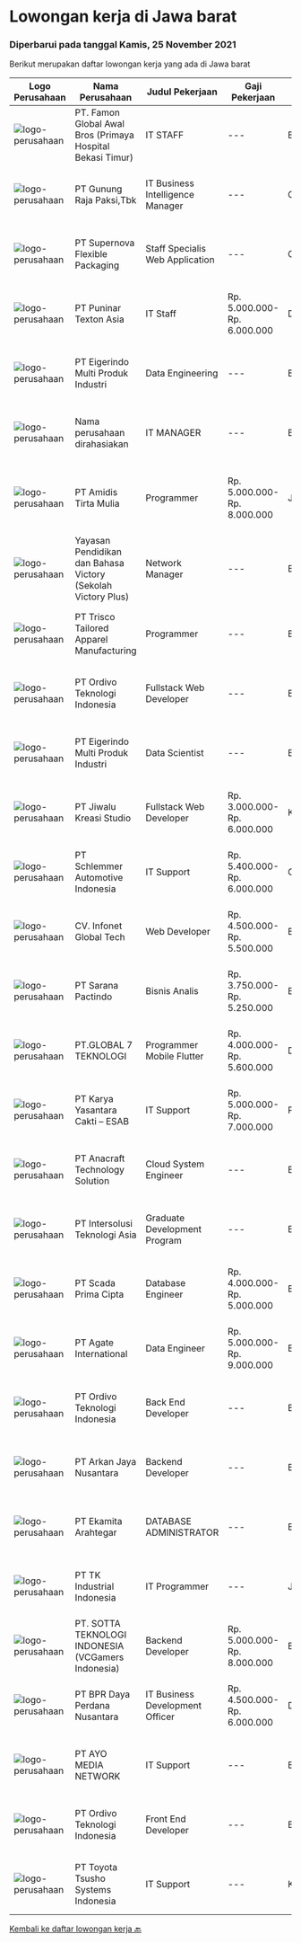 
  # Lowongan kerja di Jawa barat

  ### Diperbarui pada tanggal Kamis, 25 November 2021

  Berikut merupakan daftar lowongan kerja yang ada di Jawa barat

  |Logo Perusahaan | Nama Perusahaan | Judul Pekerjaan | Gaji Pekerjaan | Lokasi | Deskripsi | Tanggal diunggah | Pranala |
  | -------------- | --------------- | --------------- | --------- | --------- | -------------- | ------- | ----------- |
  |![logo-perusahaan](https://image-service-cdn.seek.com.au/48806a8477080a35ba357678eed076ccb7017d28/ee4dce1061f3f616224767ad58cb2fc751b8d2dc)|PT. Famon Global Awal Bros (Primaya Hospital Bekasi Timur)|IT STAFF|---|Bekasi|Kualifikasi Pendidikan Minimal S1 Memiliki minimal 1 tahun pengalaman sebagai IT di rumah sakit Mengerti installasi, konfigurasi, troubleshoot serta...|Selasa, 23 November 2021|https://www.jobstreet.co.id/id/job/it-staff-3698604?token=0~367f63a7-3cb2-44b1-b469-7479f66877d7&sectionRank=1&jobId=jobstreet-id-job-3698604|
|![logo-perusahaan](https://us.123rf.com/450wm/pavelstasevich/pavelstasevich1811/pavelstasevich181101027/112815900-stock-vector-no-image-available-icon-flat-vector.jpg?ver=6)|PT Gunung Raja Paksi,Tbk|IT Business Intelligence Manager|---|Cikarang|Job Description: Lead, responsible and overseeing report &amp; management dashboad. Provision in close cooperation with IT team.  Technical Skill...|Rabu, 24 November 2021|https://www.jobstreet.co.id/id/job/it-business-intelligence-manager-3700344?token=0~367f63a7-3cb2-44b1-b469-7479f66877d7&sectionRank=2&jobId=jobstreet-id-job-3700344|
|![logo-perusahaan](https://image-service-cdn.seek.com.au/95167124a9d6bdb6e9b99a9acb1ecb2c86258125/ee4dce1061f3f616224767ad58cb2fc751b8d2dc)|PT Supernova Flexible Packaging|Staff Specialis Web Application|---|Cikarang|Tingkat Pendidikan Minimum D3 (Diploma 3) jurusan Managemen Informatika, Sistem Informasi.Sistem Komputer atau Teknik Komputer Pengalaman Kerja...|Rabu, 24 November 2021|https://www.jobstreet.co.id/id/job/staff-specialis-web-application-3700181?token=0~367f63a7-3cb2-44b1-b469-7479f66877d7&sectionRank=3&jobId=jobstreet-id-job-3700181|
|![logo-perusahaan](https://image-service-cdn.seek.com.au/da959fadc834323b23d039831f48156cdf353856/ee4dce1061f3f616224767ad58cb2fc751b8d2dc)|PT Puninar Texton Asia|IT Staff|Rp. 5.000.000-Rp. 6.000.000|Depok|Melakukan pengecekan dan memperbaiki piranti lunak dan keras komputer jika terdapat kerusakan (kerusakan ringan) Melakukan pemeliharaan perangkat dan...|Selasa, 23 November 2021|https://www.jobstreet.co.id/id/job/it-staff-3698178?token=0~367f63a7-3cb2-44b1-b469-7479f66877d7&sectionRank=4&jobId=jobstreet-id-job-3698178|
|![logo-perusahaan](https://image-service-cdn.seek.com.au/e980388084a30bf30c6b238e4b8501465bb4b583/ee4dce1061f3f616224767ad58cb2fc751b8d2dc)|PT Eigerindo Multi Produk Industri|Data Engineering|---|Bandung|Analyze and interpret all complex data on all target systems and provide resolutions to all data issues. Develop and manage optimal big data pipeline...|Selasa, 23 November 2021|https://www.jobstreet.co.id/id/job/data-engineering-3699214?token=0~367f63a7-3cb2-44b1-b469-7479f66877d7&sectionRank=5&jobId=jobstreet-id-job-3699214|
|![logo-perusahaan](https://us.123rf.com/450wm/pavelstasevich/pavelstasevich1811/pavelstasevich181101027/112815900-stock-vector-no-image-available-icon-flat-vector.jpg?ver=6)|Nama perusahaan dirahasiakan|IT MANAGER|---|Bandung|Job Description : Determining strategies, planning, organizing, directing, monitoring, and evaluating activities for developing information and...|Selasa, 23 November 2021|https://www.jobstreet.co.id/id/job/it-manager-3699386?token=0~367f63a7-3cb2-44b1-b469-7479f66877d7&sectionRank=6&jobId=jobstreet-id-job-3699386|
|![logo-perusahaan](https://image-service-cdn.seek.com.au/c722b5182ba45e31b87c368ae52605e562d65f21/ee4dce1061f3f616224767ad58cb2fc751b8d2dc)|PT Amidis Tirta Mulia|Programmer|Rp. 5.000.000-Rp. 8.000.000|Jawa Barat|Diutamakan berpengalaman minimal 1 tahun (fresh graduate diperbolehkan melamar) Mampu dan memahami serta mau belajar bahasa program PHP (LARAVEL) dan...|Rabu, 24 November 2021|https://www.jobstreet.co.id/id/job/programmer-3700431?token=0~367f63a7-3cb2-44b1-b469-7479f66877d7&sectionRank=7&jobId=jobstreet-id-job-3700431|
|![logo-perusahaan](https://image-service-cdn.seek.com.au/e3aed652f575d47a896780962ec6e91522d4aeea/ee4dce1061f3f616224767ad58cb2fc751b8d2dc)|Yayasan Pendidikan dan Bahasa Victory (Sekolah Victory Plus)|Network Manager|---|Bekasi|The Network Manager will: Oversee the efficient and effective operation and planning of ICT infrastructure across the school site while providing...|Selasa, 23 November 2021|https://www.jobstreet.co.id/id/job/network-manager-3698943?token=0~367f63a7-3cb2-44b1-b469-7479f66877d7&sectionRank=8&jobId=jobstreet-id-job-3698943|
|![logo-perusahaan](https://image-service-cdn.seek.com.au/d208b73d2ea45aa63376c301bf589d7f4d5956d0/ee4dce1061f3f616224767ad58cb2fc751b8d2dc)|PT Trisco Tailored Apparel Manufacturing|Programmer|---|Bandung|Objective:   Managing and developing software programs.Requirements: Experience in using VB.net, ASP.net, SQL, and API. Experience in developing web...|Rabu, 24 November 2021|https://www.jobstreet.co.id/id/job/programmer-3689274?token=0~367f63a7-3cb2-44b1-b469-7479f66877d7&sectionRank=9&jobId=jobstreet-id-job-3689274|
|![logo-perusahaan](https://image-service-cdn.seek.com.au/063e6e043ab1460dfd619f13f4c4d3196c1e3d34/ee4dce1061f3f616224767ad58cb2fc751b8d2dc)|PT Ordivo Teknologi Indonesia|Fullstack Web Developer|---|Bandung|Responsibilities: Confirms project requirements by reviewing program objective, input data, and output requirements with analyst, supervisor, and...|Rabu, 24 November 2021|https://www.jobstreet.co.id/id/job/fullstack-web-developer-3690534?token=0~367f63a7-3cb2-44b1-b469-7479f66877d7&sectionRank=10&jobId=jobstreet-id-job-3690534|
|![logo-perusahaan](https://image-service-cdn.seek.com.au/e980388084a30bf30c6b238e4b8501465bb4b583/ee4dce1061f3f616224767ad58cb2fc751b8d2dc)|PT Eigerindo Multi Produk Industri|Data Scientist|---|Bandung|Mendesain, melakukan, memonitor dan mereview pengolahan database dengan metode programming, query dan visualisasi data pada variasi aplikasi BIG DATA...|Rabu, 24 November 2021|https://www.jobstreet.co.id/id/job/data-scientist-3699810?token=0~367f63a7-3cb2-44b1-b469-7479f66877d7&sectionRank=11&jobId=jobstreet-id-job-3699810|
|![logo-perusahaan](https://image-service-cdn.seek.com.au/98c916d69d804e7981d3286ec23456aa15a07935/ee4dce1061f3f616224767ad58cb2fc751b8d2dc)|PT Jiwalu Kreasi Studio|Fullstack Web Developer|Rp. 3.000.000-Rp. 6.000.000|Karawang|Deskripsi Pekerjaan Membangun sistem mulai dari awal, bekerja bersama System Analyst dan UI/UX Designer Membuat halaman frontend dan backend sekaligus...|Rabu, 24 November 2021|https://www.jobstreet.co.id/id/job/fullstack-web-developer-3700458?token=0~367f63a7-3cb2-44b1-b469-7479f66877d7&sectionRank=12&jobId=jobstreet-id-job-3700458|
|![logo-perusahaan](https://image-service-cdn.seek.com.au/9ef84087f3db8f85599df720466b54b0643f6a4a/ee4dce1061f3f616224767ad58cb2fc751b8d2dc)|PT Schlemmer Automotive Indonesia|IT Support|Rp. 5.400.000-Rp. 6.000.000|Cikarang|1. Mengerti installasi, konfigurasi, troubleshoot serta manajemen jaringan komputer (Firewall, Mikrotik, Manageable Switch, UniFi AP &amp;...|Senin, 22 November 2021|https://www.jobstreet.co.id/id/job/it-support-3696728?token=0~367f63a7-3cb2-44b1-b469-7479f66877d7&sectionRank=13&jobId=jobstreet-id-job-3696728|
|![logo-perusahaan](https://image-service-cdn.seek.com.au/0878e4e0be82e48e98e4ccfdf84f202cd1b3593f/ee4dce1061f3f616224767ad58cb2fc751b8d2dc)|CV. Infonet Global Tech|Web Developer|Rp. 4.500.000-Rp. 5.500.000|Bandung|OVERVIEWWe are looking for a skilled software engineer who, along with our excellent software development team, will be responsible for working on...|Rabu, 24 November 2021|https://www.jobstreet.co.id/id/job/web-developer-3690212?token=0~367f63a7-3cb2-44b1-b469-7479f66877d7&sectionRank=14&jobId=jobstreet-id-job-3690212|
|![logo-perusahaan](https://image-service-cdn.seek.com.au/98982338245954acade7338ecccff8adaf4bc449/ee4dce1061f3f616224767ad58cb2fc751b8d2dc)|PT Sarana Pactindo|Bisnis Analis|Rp. 3.750.000-Rp. 5.250.000|Bandung|Kandidat harus memiliki setidaknya Diploma, Gelar Sarjana di Ilmu Komputer/Teknologi Informasi atau setara. Setidaknya memiliki 1 tahun pengalaman...|Rabu, 24 November 2021|https://www.jobstreet.co.id/id/job/bisnis-analis-3690600?token=0~367f63a7-3cb2-44b1-b469-7479f66877d7&sectionRank=15&jobId=jobstreet-id-job-3690600|
|![logo-perusahaan](https://image-service-cdn.seek.com.au/dec83ab05bb65add349834a1f04c1733fc8f3171/ee4dce1061f3f616224767ad58cb2fc751b8d2dc)|PT.GLOBAL 7 TEKNOLOGI|Programmer Mobile Flutter|Rp. 4.000.000-Rp. 5.600.000|Depok|Persyaratan Umum : Jujur Bisa Bekerjasama dalam team Bisa bekerja dengan tenggat waktu Persyaratan Khusus : Menguasai pemrograman mobile dengan...|Rabu, 24 November 2021|https://www.jobstreet.co.id/id/job/programmer-mobile-flutter-3689277?token=0~367f63a7-3cb2-44b1-b469-7479f66877d7&sectionRank=16&jobId=jobstreet-id-job-3689277|
|![logo-perusahaan](https://image-service-cdn.seek.com.au/9d60f54ca9b1e3f6158b1085c678b38437c151f1/ee4dce1061f3f616224767ad58cb2fc751b8d2dc)|PT Karya Yasantara Cakti – ESAB|IT Support|Rp. 5.000.000-Rp. 7.000.000|Purwakarta|Responsibility: Support the Enterprise Resource Planning (ERP) system, Distributor Portal system and CEISA Customs system integration that have been...|Senin, 22 November 2021|https://www.jobstreet.co.id/id/job/it-support-3696901?token=0~367f63a7-3cb2-44b1-b469-7479f66877d7&sectionRank=17&jobId=jobstreet-id-job-3696901|
|![logo-perusahaan](https://image-service-cdn.seek.com.au/71aaef5c45d388b8b7525686c43bf4c12bda1a12/ee4dce1061f3f616224767ad58cb2fc751b8d2dc)|PT Anacraft Technology Solution|Cloud System Engineer|---|Bekasi|If you have any below qualification or experience: Certified OpenStack Administrator Red Hat Certified Specialist in OpenShift Administration Red Hat...|Rabu, 24 November 2021|https://www.jobstreet.co.id/id/job/cloud-system-engineer-3690683?token=0~367f63a7-3cb2-44b1-b469-7479f66877d7&sectionRank=18&jobId=jobstreet-id-job-3690683|
|![logo-perusahaan](https://image-service-cdn.seek.com.au/f715d3e393651de2fe5a9214d72612dd30f629b2/ee4dce1061f3f616224767ad58cb2fc751b8d2dc)|PT Intersolusi Teknologi Asia|Graduate Development Program|---|Bandung|RESPONSIBILITIES: Will be train as developer for 3 or 4 months. REQUIREMENTS: Candidate must possess at least Diploma, Bachelor's Degree in Computer...|Selasa, 23 November 2021|https://www.jobstreet.co.id/id/job/graduate-development-program-3698367?token=0~367f63a7-3cb2-44b1-b469-7479f66877d7&sectionRank=19&jobId=jobstreet-id-job-3698367|
|![logo-perusahaan](https://image-service-cdn.seek.com.au/1a7223135945ac6eb038ab9393b4ab30d0d24410/ee4dce1061f3f616224767ad58cb2fc751b8d2dc)|PT Scada Prima Cipta|Database Engineer|Rp. 4.000.000-Rp. 5.000.000|Bandung|Kualifikasi :Pendidikan minimal D3/S1 Teknik Komputer / Teknik InformatikaPengalaman minimal 1 tahunMemahami Microsoft SQL Server, Postgre SQL,...|Rabu, 24 November 2021|https://www.jobstreet.co.id/id/job/database-engineer-3699564?token=0~367f63a7-3cb2-44b1-b469-7479f66877d7&sectionRank=20&jobId=jobstreet-id-job-3699564|
|![logo-perusahaan](https://image-service-cdn.seek.com.au/b344c8e9daef8e31a822aeead4ce3b24a02e7bfd/ee4dce1061f3f616224767ad58cb2fc751b8d2dc)|PT Agate International|Data Engineer|Rp. 5.000.000-Rp. 9.000.000|Bandung|IMPORTANT NOTE: IF THE “APPLY NOW” BUTTON IS NOT WORKING, PLEASE DIRECTLY APPLY TO: S.AGATE.ID/CAREERResponsibilities: Analyze and interpret all...|Rabu, 24 November 2021|https://www.jobstreet.co.id/id/job/data-engineer-3700261?token=0~367f63a7-3cb2-44b1-b469-7479f66877d7&sectionRank=21&jobId=jobstreet-id-job-3700261|
|![logo-perusahaan](https://image-service-cdn.seek.com.au/063e6e043ab1460dfd619f13f4c4d3196c1e3d34/ee4dce1061f3f616224767ad58cb2fc751b8d2dc)|PT Ordivo Teknologi Indonesia|Back End Developer|---|Bandung|Responsibilities: Confirms project requirements by reviewing program objective, input data, and output requirements with analyst, supervisor, and...|Selasa, 23 November 2021|https://www.jobstreet.co.id/id/job/back-end-developer-3698547?token=0~367f63a7-3cb2-44b1-b469-7479f66877d7&sectionRank=22&jobId=jobstreet-id-job-3698547|
|![logo-perusahaan](https://image-service-cdn.seek.com.au/947ca7f0244805daee6ea3be50fdaf0d049188b6/ee4dce1061f3f616224767ad58cb2fc751b8d2dc)|PT Arkan Jaya Nusantara|Backend Developer|---|Bekasi|Kualifikasi : Minimum Gelar Sarjana jurusan Teknologi Informasi, Ilmu Komputer, Rekayasa Perangkat Lunak, atau bidang TI terkait Mampu bekerja dengan...|Rabu, 24 November 2021|https://www.jobstreet.co.id/id/job/backend-developer-3684402?token=0~367f63a7-3cb2-44b1-b469-7479f66877d7&sectionRank=23&jobId=jobstreet-id-job-3684402|
|![logo-perusahaan](https://image-service-cdn.seek.com.au/2d08a11a433d90f4eb0448b568bbe86ccbb06554/ee4dce1061f3f616224767ad58cb2fc751b8d2dc)|PT Ekamita Arahtegar|DATABASE ADMINISTRATOR|---|Bekasi|1. Membuat &amp; melakukan daily checklist terkait IT Database2. Memonitor availability &amp; performance database3. Melakukan pemeliharaan database...|Selasa, 23 November 2021|https://www.jobstreet.co.id/id/job/database-administrator-3698069?token=0~367f63a7-3cb2-44b1-b469-7479f66877d7&sectionRank=24&jobId=jobstreet-id-job-3698069|
|![logo-perusahaan](https://image-service-cdn.seek.com.au/3b730579a69f1dbb224315fa75de3074a505ce14/ee4dce1061f3f616224767ad58cb2fc751b8d2dc)|PT TK Industrial Indonesia|IT Programmer|---|Jawa Barat|Candidate Expected to be safety and healthy-minded. Diploma (D3)/Bachelor's degree in Computer Engineering/ Informatics Engineering/ System...|Selasa, 23 November 2021|https://www.jobstreet.co.id/id/job/it-programmer-3698109?token=0~367f63a7-3cb2-44b1-b469-7479f66877d7&sectionRank=25&jobId=jobstreet-id-job-3698109|
|![logo-perusahaan](https://image-service-cdn.seek.com.au/4ac0c06fa71d5dbb803f24bd94d793ff1866175d/ee4dce1061f3f616224767ad58cb2fc751b8d2dc)|PT. SOTTA TEKNOLOGI INDONESIA (VCGamers Indonesia)|Backend Developer|Rp. 5.000.000-Rp. 8.000.000|Bekasi|About VCGamersVCGamers is a social commerce platform for gamers to trade, connect, interact, share gaming experiences, and discover new games with...|Rabu, 24 November 2021|https://www.jobstreet.co.id/id/job/backend-developer-3683950?token=0~367f63a7-3cb2-44b1-b469-7479f66877d7&sectionRank=26&jobId=jobstreet-id-job-3683950|
|![logo-perusahaan](https://image-service-cdn.seek.com.au/372a0c9e00a616ab4d20ed2e30bf4b6794f4d0f3/ee4dce1061f3f616224767ad58cb2fc751b8d2dc)|PT BPR Daya Perdana Nusantara|IT Business Development Officer|Rp. 4.500.000-Rp. 6.000.000|Depok|Deskripsi Pekerjaan Minimal S1 Tehnik Informatika/ Sistem informasi Usia Maksimal 27 Tahun Mahir mengoperasikan Ms. Office Menguasai database SQL...|Minggu, 21 November 2021|https://www.jobstreet.co.id/id/job/it-business-development-officer-3696533?token=0~367f63a7-3cb2-44b1-b469-7479f66877d7&sectionRank=27&jobId=jobstreet-id-job-3696533|
|![logo-perusahaan](https://image-service-cdn.seek.com.au/de4d37a10815ed60973b2f02274b891f300a30ee/ee4dce1061f3f616224767ad58cb2fc751b8d2dc)|PT AYO MEDIA NETWORK|IT Support|---|Bandung|Lulusan SMK Teknik Komputer Jaringan atau sejenisnya Mahir dalam troubleshooting PC, Notebook, infocus, printer, scanner, dll. Mampu dan mengerti...|Jumat, 19 November 2021|https://www.jobstreet.co.id/id/job/it-support-3695347?token=0~367f63a7-3cb2-44b1-b469-7479f66877d7&sectionRank=28&jobId=jobstreet-id-job-3695347|
|![logo-perusahaan](https://image-service-cdn.seek.com.au/063e6e043ab1460dfd619f13f4c4d3196c1e3d34/ee4dce1061f3f616224767ad58cb2fc751b8d2dc)|PT Ordivo Teknologi Indonesia|Front End Developer|---|Bandung|Responsibilities: Confirms project requirements by reviewing program objective, input data, and output requirements with analyst, supervisor, and...|Selasa, 23 November 2021|https://www.jobstreet.co.id/id/job/front-end-developer-3698559?token=0~367f63a7-3cb2-44b1-b469-7479f66877d7&sectionRank=29&jobId=jobstreet-id-job-3698559|
|![logo-perusahaan](https://image-service-cdn.seek.com.au/c2eafd0b52309b3e5077658b00ef71b7fc2fcc65/ee4dce1061f3f616224767ad58cb2fc751b8d2dc)|PT Toyota Tsusho Systems Indonesia|IT Support|---|Karawang|Able to review the problem of IT equipment at the customer and solve the problem. Able to analyze &amp; review root causes from inspection results,...|Jumat, 19 November 2021|https://www.jobstreet.co.id/id/job/it-support-3695677?token=0~367f63a7-3cb2-44b1-b469-7479f66877d7&sectionRank=30&jobId=jobstreet-id-job-3695677|


  [Kembali ke daftar lowongan kerja 🔙](../README.md#daftar-lowongan-kerja)
  